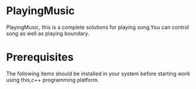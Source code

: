 # PlayingMusic
PlayingMusic, this is a complete solutions for playing song.You can control song as well as playing boundary. 
# Prerequisites  
The following items should be installed in your system before starting work using this,c++ programming platform.
